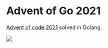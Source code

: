 # Advent of Go 2021
[Advent of code 2021](https://adventofcode.com) solved in Golang.

![](https://proximitycr.com/wp-content/uploads/2019/11/Blog-GOLANG-LR.jpg) 
